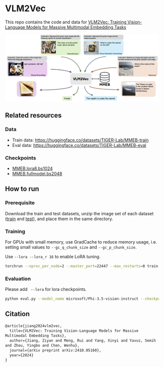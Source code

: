# VLM2Vec

This repo contains the code and data for [VLM2Vec: Training Vision-Language Models for Massive Multimodal Embedding Tasks](https://arxiv.org/abs/2410.05160)

<img width="1432" alt="abs" src="figures/teaser.png">

## Related resources
### Data
 - Train data: https://huggingface.co/datasets/TIGER-Lab/MMEB-train
 - Eval data: https://huggingface.co/datasets/TIGER-Lab/MMEB-eval

### Checkpoints
 - [MMEB.lora8.bs1024](https://huggingface.co/TIGER-Lab/MMEB.lora8.bs1024/)
 - [MMEB.fullmodel.bs2048](https://huggingface.co/TIGER-Lab/MMEB.fullmodel.bs2048/)


## How to run
### Prerequisite
Download the train and test datasets, unzip the image set of each dataset ([train](https://huggingface.co/datasets/TIGER-Lab/MMEB-train/tree/main/images_zip) and [test](https://huggingface.co/datasets/TIGER-Lab/MMEB-eval/tree/main/images_zip)), and place them in the same directory.

### Training
For GPUs with small memory, use GradCache to reduce memory usage, i.e. setting small values to `--gc_q_chunk_size` and `--gc_p_chunk_size`.

Use `--lora --lora_r 16` to enable LoRA tuning.
```bash
torchrun --nproc_per_node=2 --master_port=22447 --max_restarts=0 train.py --model_name microsoft/Phi-3.5-vision-instruct --bf16 --pooling eos --dataset_name TIGER-Lab/MMEB-train --subset_name ImageNet_1K N24News HatefulMemes InfographicsVQA ChartQA Visual7W VisDial CIRR NIGHTS WebQA MSCOCO --num_sample_per_subset 50000 --image_dir $TRAIN_DATA_DIR --max_len 256 --num_crops 4 --output_dir $OUTPUT_DIR --logging_steps 1 --lr_scheduler_type linear --learning_rate 2e-5 --max_steps 2000 --warmup_steps 200 --save_steps 1000 --normalize True --temperature 0.02 --per_device_train_batch_size 8 --grad_cache True --gc_q_chunk_size 2 --gc_p_chunk_size 2 
```

### Evaluation
Please add ` --lora` for lora checkpoints.
```bash
python eval.py --model_name microsoft/Phi-3.5-vision-instruct --checkpoint_path $CKPT_DIR --encode_output_path $EVAL_OUTPUT_DIR --processor_name processor --num_crops 4 --max_len 256 --pooling eos --normalize True --dataset_name TIGER-Lab/MMEB-eval --subset_name N24News CIFAR-100 HatefulMemes VOC2007 SUN397 ImageNet-A ImageNet-R ObjectNet Country211 --dataset_split test --per_device_eval_batch_size 16 --image_dir $EVAL_DATA_DIR
```


## Citation
```
@article{jiang2024vlm2vec,
  title={VLM2Vec: Training Vision-Language Models for Massive Multimodal Embedding Tasks},
  author={Jiang, Ziyan and Meng, Rui and Yang, Xinyi and Yavuz, Semih and Zhou, Yingbo and Chen, Wenhu},
  journal={arXiv preprint arXiv:2410.05160},
  year={2024}
}
```
